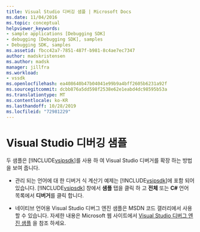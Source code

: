 ```yaml
---
title: Visual Studio 디버깅 샘플 | Microsoft Docs
ms.date: 11/04/2016
ms.topic: conceptual
helpviewer_keywords:
- sample applications [Debugging SDK]
- debugging [Debugging SDK], samples
- Debugging SDK, samples
ms.assetid: fbcc42a7-7851-487f-b981-8c4ae7ec7347
author: madskristensen
ms.author: madsk
manager: jillfra
ms.workload:
- vssdk
ms.openlocfilehash: ea408640b47b04041e99b9a4bff2605b6231a92f
ms.sourcegitcommit: dcbb876a5dd598f2538e62e1eabd4dc98595b53a
ms.translationtype: MT
ms.contentlocale: ko-KR
ms.lasthandoff: 10/28/2019
ms.locfileid: "72981229"
---
```

# <a name="visual-studio-debugging-samples"></a>Visual Studio 디버깅 샘플
두 샘플은 [!INCLUDE[vsipsdk](../../extensibility/includes/vsipsdk_md.md)]를 사용 하 여 Visual Studio 디버거를 확장 하는 방법을 보여 줍니다.

- 관리 되는 언어에 대 한 디버거 식 계산기 예제는 [!INCLUDE[vsipsdk](../../extensibility/includes/vsipsdk_md.md)]에 포함 되어 있습니다. [!INCLUDE[vsipsdk](../../extensibility/includes/vsipsdk_md.md)] 창에서 **샘플** 탭을 클릭 하 고 **전체** 또는 **C#** 언어 목록에서 **디버거**를 클릭 합니다.

- 네이티브 언어용 Visual Studio 디버그 엔진 샘플은 MSDN 코드 갤러리에서 사용할 수 있습니다. 자세한 내용은 Microsoft 웹 사이트에서 [Visual Studio 디버그 엔진 샘플](https://code.msdn.microsoft.com/Visual-Studio-Debug-Engine-c2e21c0e) 을 참조 하세요.
